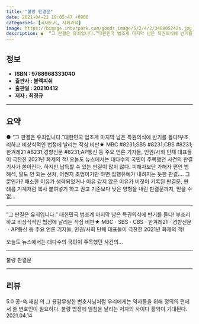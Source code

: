 ```yaml
---
title: "불량 판결문"
date: 2021-04-22 19:05:47 +0900
categories: [국내도서, 사회과학]
image: https://bimage.interpark.com/goods_image/5/2/4/2/348805242s.jpg
description: ●  “그 판결은 유죄입니다.”대한민국 법조계 마지막 남은 특권의식에 반기를 들다!부조리하고 비상식적인 법정에 날리는 작심 비판★ MBC #8231;SBS #8231;CBS #8231;한겨레21 #8231;경향신문 #8231;AP통신 등 주요 언론 기자들,   인권/사회 단체 대표들이 극찬한 2021년 
---
```


## **정보**

- **ISBN : 9788968333040**
- **출판사 : 블랙피쉬**
- **출판일 : 20210412**
- **저자 : 최정규**

------



## **요약**

●  “그 판결은 유죄입니다.”대한민국 법조계 마지막 남은 특권의식에 반기를 들다!부조리하고 비상식적인 법정에 날리는 작심 비판★ MBC #8231;SBS #8231;CBS #8231;한겨레21 #8231;경향신문 #8231;AP통신 등 주요 언론 기자들,   인권/사회 단체 대표들이 극찬한 2021년 화제의 책! 오늘도 뉴스에서는 대다수의 국민이 주목했던 사건의 판결 기사가 쏟아진다. 하지만 납득할 수 있는 판결이 많지 않다. 피해자보단 가해자 편인 법 해석, 말도 안 되는 선처, 어쩐지 초범이기만 하면 집행유예가 내려지는 듯한 판결…. 그뿐인가? 패소한 이유가 생략되었거나 이유 같지 않은 이유가 버젓이 기록된 판결문, 판례를 기계처럼 복사 붙여넣기 하고 권고 기준보다 낮은 양형을 내린 판결문까지, 믿을 수 없...

------

”그 판결은 유죄입니다.”
대한민국 법조계 마지막 남은 특권의식에 반기를 들다!
부조리하고 비상식적인 법정에 날리는 작심 비판★ MBCㆍSBSㆍCBSㆍ한겨레21ㆍ경향신문ㆍAP통신 등 주요 언론 기자들,
   인권/사회 단체 대표들이 극찬한 2021년 화제의 책!

오늘도 뉴스에서는 대다수의 국민이 주목했던 사건의... 

------


불량 판결문 

------


## **리뷰** 

5.0 공-숙 재심 의 그 용감무쌍한 변호사님처럼 우리에게는 약자들을 위해 정의의 편에 서 줄 변호인이 필요하다.  불량 법정에 일침을 날리는 저자의 사이다 활약이 기대된다. 2021.04.14 <br/>